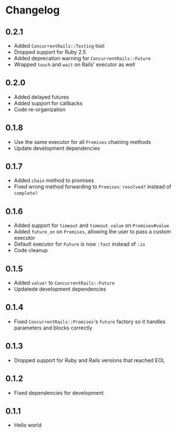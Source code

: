 # Changelog

## 0.2.1

* Added `ConcurrentRails::Testing` tool
* Dropped support for Ruby 2.5
* Added deprecation warning for `ConcurrentRails::Future`
* Wrapped `touch` and `wait` on Rails' executor as well

## 0.2.0

* Added delayed futures
* Added support for callbacks
* Code re-organization

## 0.1.8

* Use the same executor for all `Promises` chaining methods
* Update development dependencies

## 0.1.7

* Added `chain` method to promises
* Fixed wrong method forwarding to `Promises`: `resolved?` instead of `complete?`

## 0.1.6

* Added support for `timeout` and `timeout_value` on `Promises#value`
* Added `future_on` on `Promises`, allowing the user to pass a custom executor
* Default executor for `Future` is now `:fast` instead of `:io`
* Code cleanup

## 0.1.5

* Added `value!` to `ConcurrentRails::Future`
* Updatede development dependencies

## 0.1.4

* Fixed `ConcurrentRails::Promises`'s `future` factory so it handles parameters and blocks correctly

## 0.1.3

* Dropped support for Ruby and Rails versions that reached EOL

## 0.1.2

* Fixed dependencies for development

## 0.1.1

* Hello world
